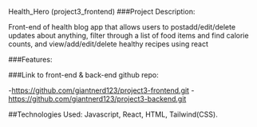 Health_Hero (project3_frontend)
###Project Description:

Front-end of health blog app that allows users to postadd/edit/delete updates about anything, filter through a list of food items and find calorie counts, and view/add/edit/delete healthy recipes using react


###Features:


###Link to front-end & back-end github repo:

  -https://github.com/giantnerd123/project3-frontend.git
  -https://github.com/giantnerd123/project3-backend.git



##Technologies Used:
Javascript, React, HTML, Tailwind(CSS).
